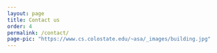 ```yaml
---
layout: page
title: Contact us
order: 4
permalink: /contact/
page-pic: "https://www.cs.colostate.edu/~asa/_images/building.jpg"
---
```

